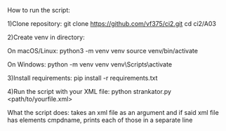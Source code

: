 How to run the script:

1)Clone repository:
git clone <https://github.com/vf375/ci2.git>
cd ci2/A03

2)Create venv in directory:

On macOS/Linux:
python3 -m venv venv
source venv/bin/activate

On Windows:
python -m venv venv
venv\Scripts\activate

3)Install requirements:
pip install -r requirements.txt

4)Run the script with your XML file:
python strankator.py <path/to/yourfile.xml>

What the script does:
takes an xml file as an argument and if said xml file has elements cmpdname, prints each of those in a separate line



